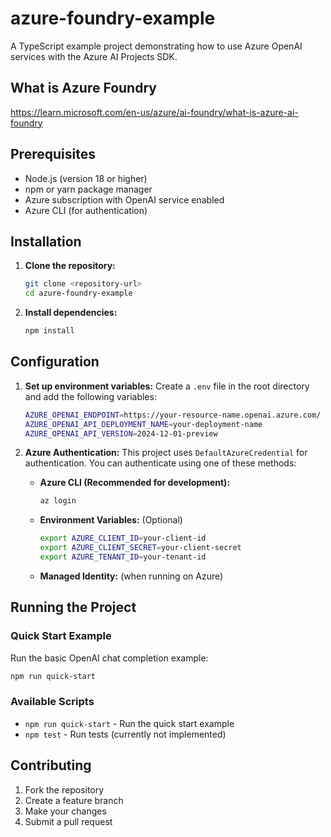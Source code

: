 # azure-foundry-example

A TypeScript example project demonstrating how to use Azure OpenAI services with the Azure AI Projects SDK.

## What is Azure Foundry 
https://learn.microsoft.com/en-us/azure/ai-foundry/what-is-azure-ai-foundry

## Prerequisites

- Node.js (version 18 or higher)
- npm or yarn package manager
- Azure subscription with OpenAI service enabled
- Azure CLI (for authentication)

## Installation

1. **Clone the repository:**
   ```bash
   git clone <repository-url>
   cd azure-foundry-example
   ```

2. **Install dependencies:**
   ```bash
   npm install
   ```

## Configuration

1. **Set up environment variables:**
   Create a `.env` file in the root directory and add the following variables:
   ```bash
   AZURE_OPENAI_ENDPOINT=https://your-resource-name.openai.azure.com/
   AZURE_OPENAI_API_DEPLOYMENT_NAME=your-deployment-name
   AZURE_OPENAI_API_VERSION=2024-12-01-preview
   ```

2. **Azure Authentication:**
   This project uses `DefaultAzureCredential` for authentication. You can authenticate using one of these methods:
   
   - **Azure CLI (Recommended for development):**
     ```bash
     az login
     ```
   
   - **Environment Variables:** (Optional)
     ```bash
     export AZURE_CLIENT_ID=your-client-id
     export AZURE_CLIENT_SECRET=your-client-secret
     export AZURE_TENANT_ID=your-tenant-id
     ```
   
   - **Managed Identity:** (when running on Azure)

## Running the Project

### Quick Start Example

Run the basic OpenAI chat completion example:

```bash
npm run quick-start
```

### Available Scripts

- `npm run quick-start` - Run the quick start example
- `npm test` - Run tests (currently not implemented)

## Contributing

1. Fork the repository
2. Create a feature branch
3. Make your changes
4. Submit a pull request


